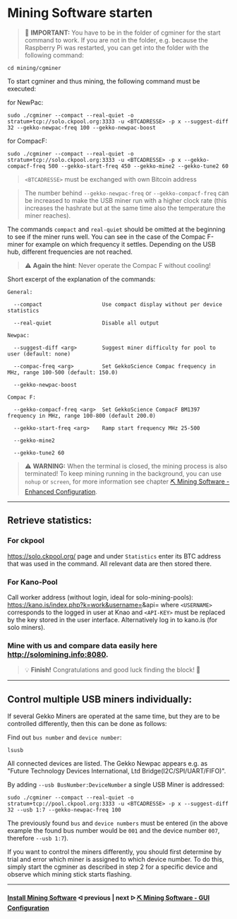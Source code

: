 # Mining Software starten

> :memo: **IMPORTANT:** You have to be in the folder of cgminer for the start command to work. If you are not in the folder, e.g. because the Raspberry Pi was restarted, you can get into the folder with the following command:

```console
cd mining/cgminer
```

To start cgminer and thus mining, the following command must be executed:

for NewPac:

```console
sudo ./cgminer --compact --real-quiet -o stratum+tcp://solo.ckpool.org:3333 -u <BTCADRESSE> -p x --suggest-diff 32 --gekko-newpac-freq 100 --gekko-newpac-boost
```

for CompacF:

```console
sudo ./cgminer --compact --real-quiet -o stratum+tcp://solo.ckpool.org:3333 -u <BTCADRESSE> -p x --gekko-compacf-freq 500 --gekko-start-freq 450 --gekko-mine2 --gekko-tune2 60
```

> `<BTCADRESSE>` must be exchanged with own Bitcoin address

> The number behind `--gekko-newpac-freq` or `--gekko-compacf-freq` can be increased to make the USB miner run with a higher clock rate (this increases the hashrate but at the same time also the temperature the miner reaches).

The commands `compact` and `real-quiet` should be omitted at the beginning to see if the miner runs well. You can see in the case of the Compac F-miner for example on which frequency it settles. Depending on the USB hub, different frequencies are not reached.

> :warning: **Again the hint**: Never operate the Compac F without cooling!

Short excerpt of the explanation of the commands:

```
General:

  --compact                   Use compact display without per device statistics
  
  --real-quiet                Disable all output

Newpac:

  --suggest-diff <arg>        Suggest miner difficulty for pool to user (default: none)
 
  --compac-freq <arg>         Set GekkoScience Compac frequency in MHz, range 100-500 (default: 150.0)
  
  --gekko-newpac-boost

Compac F:

  --gekko-compacf-freq <arg>  Set GekkoScience CompacF BM1397 frequency in MHz, range 100-800 (default 200.0)
  
  --gekko-start-freq <arg>    Ramp start frequency MHz 25-500
  
  --gekko-mine2
  
  --gekko-tune2 60
```

> :warning: **WARNING:** When the terminal is closed, the mining process is also terminated!
> To keep mining running in the background, you can use `nohup` or `screen`, for more information see chapter [⛏ Mining Software - Enhanced Configuration](EnhancedConfiguration.md).

<!--
```console
nohup <COMMAND> &
```

Um zu überprüfen, ob der Mining Prozess läuft, kann folgender Befehl ausgeführt werden:

```console
cat nohup.out
```

Es wird ein Standbild von dem Prozess gezeigt.
Der USB-Miner blinkt mit einer weißen LED, wenn das Mining aktiv ist. Dadurch kann unkompliziert und visuell überprüft werden, ob das Mining läuft.

Die aktiven Prozesse des Raspberry Pis können mit diesem Befehl angezeigt werden:

```console
top
```

Um die Prozess Übersicht zu beenden einfach die `Q`-Taste drücken.

Damit der cgminer beendet werden kann muss folgender Befehl ausgeführt werden:

```console
sudo kill 1234
```

Anstelle von `1234` muss die Prozess-Nummer vom cgminer eingefügt werden (Diese steht links in der Prozess Übersicht).

Wenn man den Befehl für den cgminer im Hintergrund mehrmals gestartet hat, läuft der cgminer mehrfach im Hintergrund. Es ist dann zu empfehlen die Prozesse zu beenden damit nur einer aktiv ist.
-->
---

## Retrieve statistics:

### For ckpool

https://solo.ckpool.org/
page and under `Statistics` enter its BTC address that was used in the command. All relevant data are then stored there.

### For Kano-Pool

Call worker address (without login, ideal for solo-mining-pools): https://kano.is/index.php?k=work&username=<USERNAME>&api=<API-KEY> where `<USERNAME>` corresponds to the logged in user at Knao and `<API-KEY>` must be replaced by the key stored in the user interface. Alternatively log in to kano.is (for solo miners).
  
### Mine with us and compare data easily here http://solomining.info:8080.
  
> :bulb: **Finish!** Congratulations and good luck finding the block! 👷

---

## Control multiple USB miners individually:

If several Gekko Miners are operated at the same time, but they are to be controlled differently, then this can be done as follows:

Find out `bus number` and `device number`:

```console
lsusb
```

All connected devices are listed. The Gekko Newpac appears e.g. as "Future Technology Devices International, Ltd Bridge(I2C/SPI/UART/FIFO)".

By adding `--usb BusNumber:DeviceNumber` a single USB Miner is addressed:

```console
sudo ./cgminer --compact --real-quiet -o stratum+tcp://pool.ckpool.org:3333 -u <BTCADRESSE> -p x --suggest-diff 32 --usb 1:7 --gekko-newpac-freq 100
```

The previously found `bus` and `device numbers` must be entered (in the above example the found bus number would be `001` and the device number `007`, therefore `--usb 1:7`).

If you want to control the miners differently, you should first determine by trial and error which miner is assigned to which device number. To do this, simply start the cgminer as described in step 2 for a specific device and observe which mining stick starts flashing.

---

####  [Install Mining Software](/install_miner.md)  ᐊ  previous | next  ᐅ  [⛏ Mining Software - GUI Configuration](cgminer_GUIConfiguration.md)
